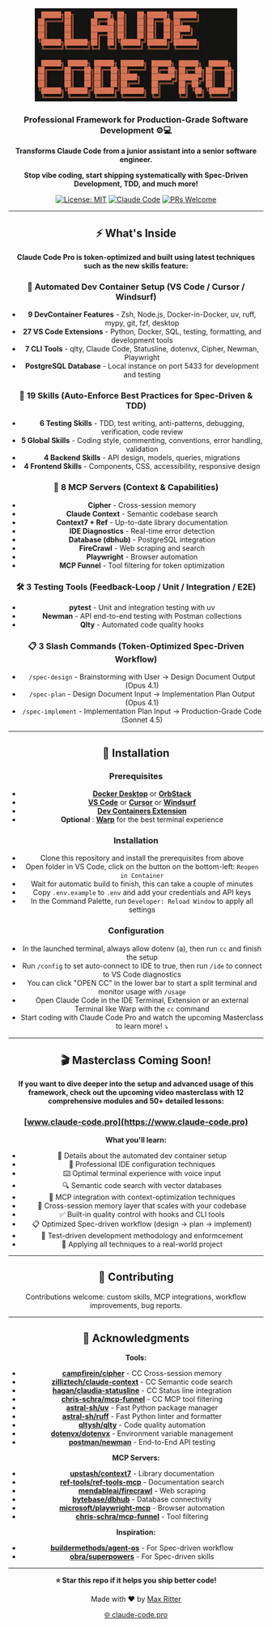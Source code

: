 <div align="center">

<img src="images/logo.png" alt="Claude Code Pro" width="400">

### Professional Framework for Production-Grade Software Development ⚙️💻

**Transforms Claude Code from a junior assistant into a senior software engineer.**

**Stop vibe coding, start shipping systematically with Spec-Driven Development, TDD, and much more!**

[![License: MIT](https://img.shields.io/badge/License-MIT-yellow.svg)](https://opensource.org/licenses/MIT)
[![Claude Code](https://img.shields.io/badge/Claude_Code-Optimized-blue)](https://claude.ai)
[![PRs Welcome](https://img.shields.io/badge/PRs-welcome-brightgreen.svg)](http://makeapullrequest.com)

---

## ⚡ What's Inside

**Claude Code Pro is token-optimized and built using latest techniques such as the new skills feature:**

### 🐳 Automated Dev Container Setup (VS Code / Cursor / Windsurf)
- **9 DevContainer Features** - Zsh, Node.js, Docker-in-Docker, uv, ruff, mypy, git, fzf, desktop
- **27 VS Code Extensions** - Python, Docker, SQL, testing, formatting, and development tools
- **7 CLI Tools** - qlty, Claude Code, Statusline, dotenvx, Cipher, Newman, Playwright
- **PostgreSQL Database** - Local instance on port 5433 for development and testing

### 🎨 19 Skills (Auto-Enforce Best Practices for Spec-Driven & TDD)
- **6 Testing Skills** - TDD, test writing, anti-patterns, debugging, verification, code review
- **5 Global Skills** - Coding style, commenting, conventions, error handling, validation
- **4 Backend Skills** - API design, models, queries, migrations
- **4 Frontend Skills** - Components, CSS, accessibility, responsive design

### 🔌 8 MCP Servers (Context & Capabilities)
- **Cipher** - Cross-session memory
- **Claude Context** - Semantic codebase search
- **Context7 + Ref** - Up-to-date library documentation
- **IDE Diagnostics** - Real-time error detection
- **Database (dbhub)** - PostgreSQL integration
- **FireCrawl** - Web scraping and search
- **Playwright** - Browser automation
- **MCP Funnel** - Tool filtering for token optimization

### 🛠️ 3 Testing Tools (Feedback-Loop / Unit / Integration / E2E)
- **pytest** - Unit and integration testing with uv
- **Newman** - API end-to-end testing with Postman collections
- **Qlty** - Automated code quality hooks

### 📋 3 Slash Commands (Token-Optimized Spec-Driven Workflow)
- `/spec-design` - Brainstorming with User → Design Document Output (Opus 4.1)
- `/spec-plan` - Design Document Input → Implementation Plan Output (Opus 4.1)
- `/spec-implement` - Implementation Plan Input → Production-Grade Code (Sonnet 4.5)

---

## 🚀 Installation

### Prerequisites

- **[Docker Desktop](https://www.docker.com/products/docker-desktop/)** or **[OrbStack](https://orbstack.dev/download)**
- **[VS Code](https://code.visualstudio.com/)** or **[Cursor](https://cursor.com/)** or **[Windsurf](https://windsurf.dev/)**
- **[Dev Containers Extension](https://marketplace.visualstudio.com/items?itemName=ms-vscode-remote.remote-containers)**
- **Optional** : **[Warp](https://www.warp.dev/)** for the best terminal experience

### Installation

- Clone this repository and install the prerequisites from above
- Open folder in VS Code, click on the button on the bottom-left: `Reopen in Container`
- Wait for automatic build to finish, this can take a couple of minutes
- Copy `.env.example` to `.env` and add your credentials and API keys
- In the Command Palette, run `Developer: Reload Window` to apply all settings

### Configuration

- In the launched terminal, always allow dotenv (a), then run `cc` and finish the setup
- Run `/config` to set auto-connect to IDE to true, then run `/ide` to connect to VS Code diagnostics
- You can click "OPEN CC" in the lower bar to start a split terminal and monitor usage with `/usage`
- Open Claude Code in the IDE Terminal, Extension or an external Terminal like Warp with the `cc` command
- Start coding with Claude Code Pro and watch the upcoming Masterclass to learn more! ⤵️

---

## 🎬 Masterclass Coming Soon!

**If you want to dive deeper into the setup and advanced usage of this framework, check out the upcoming video masterclass with 12 comprehensive modules and 50+ detailed lessons:**

### [www.claude-code.pro](https://www.claude-code.pro)

**What you'll learn:**
- 🐳 Details about the automated dev container setup
- 🎨 Professional IDE configuration techniques
- ⌨️ Optimal terminal experience with voice input
- 🔍 Semantic code search with vector databases
- 🔌 MCP integration with context-optimization techniques
- 🧠 Cross-session memory layer that scales with your codebase
- ✅ Built-in quality control with hooks and CLI tools
- 📋 Optimized Spec-driven workflow (design → plan → implement)
- 🧪 Test-driven development methodology and enformcement
- 🚀 Applying all techniques to a real-world project

---

## 🤝 Contributing

Contributions welcome: custom skills, MCP integrations, workflow improvements, bug reports.

---

## 🙏 Acknowledgments

**Tools:**
- **[campfirein/cipher](https://github.com/campfirein/cipher)** - CC Cross-session memory
- **[zilliztech/claude-context](https://github.com/zilliztech/claude-context)** - CC Semantic code search
- **[hagan/claudia-statusline](https://github.com/hagan/claudia-statusline)** - CC Status line integration
- **[chris-schra/mcp-funnel](https://github.com/chris-schra/mcp-funnel)** - CC MCP tool filtering
- **[astral-sh/uv](https://github.com/astral-sh/uv)** - Fast Python package manager
- **[astral-sh/ruff](https://github.com/astral-sh/ruff)** - Fast Python linter and formatter
- **[qltysh/qlty](https://github.com/qltysh/qlty)** - Code quality automation
- **[dotenvx/dotenvx](https://github.com/dotenvx/dotenvx)** - Environment variable management
- **[postman/newman](https://github.com/postman/newman)** - End-to-End API testing

**MCP Servers:**
- **[upstash/context7](https://github.com/upstash/context7)** - Library documentation
- **[ref-tools/ref-tools-mcp](https://github.com/ref-tools/ref-tools-mcp)** - Documentation search
- **[mendableai/firecrawl](https://github.com/mendableai/firecrawl)** - Web scraping
- **[bytebase/dbhub](https://github.com/bytebase/dbhub)** - Database connectivity
- **[microsoft/playwright-mcp](https://github.com/microsoft/playwright-mcp)** - Browser automation
- **[chris-schra/mcp-funnel](https://github.com/chris-schra/mcp-funnel)** - Tool filtering

**Inspiration:**
- **[buildermethods/agent-os](https://github.com/buildermethods/agent-os)** - For Spec-driven workflow
- **[obra/superpowers](https://github.com/obra/superpowers)** - For Spec-driven skills

---

**⭐ Star this repo if it helps you ship better code!**

Made with ❤️ by [Max Ritter](https://www.maxritter.net)

[🌐 claude-code.pro](https://www.claude-code.pro)

</div>
